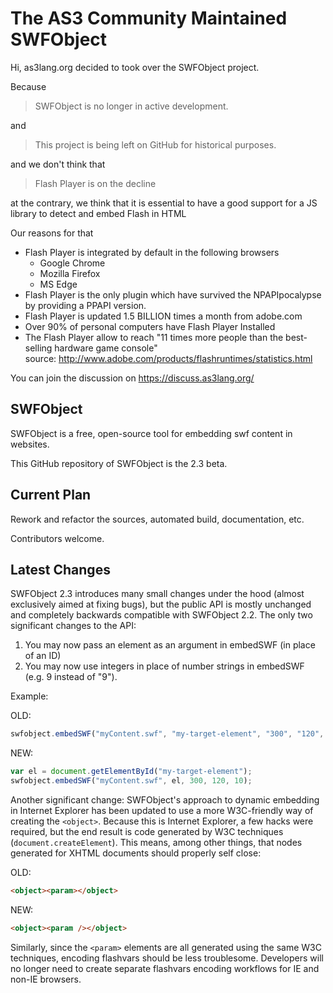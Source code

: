 The AS3 Community Maintained SWFObject
======================================

Hi, as3lang.org decided to took over the SWFObject project.

Because

> SWFObject is no longer in active development.

and

> This project is being left on GitHub for historical purposes.


and we don't think that 

> Flash Player is on the decline

at the contrary, we think that it is essential to have
a good support for a JS library to detect and embed Flash in HTML


Our reasons for that

  - Flash Player is integrated by default in the following browsers
    - Google Chrome
    - Mozilla Firefox
    - MS Edge
  - Flash Player is the only plugin which have survived the NPAPIpocalypse by providing a PPAPI version.
  - Flash Player is updated 1.5 BILLION times a month from adobe.com
  - Over 90% of personal computers have Flash Player Installed
  - The Flash Player allow to reach "11 times more people than the best-selling hardware game console"  
    source: http://www.adobe.com/products/flashruntimes/statistics.html


You can join the discussion on https://discuss.as3lang.org/


SWFObject
---------

SWFObject is a free, open-source tool for embedding swf content in websites.

This GitHub repository of SWFObject is the 2.3 beta.


Current Plan
------------

Rework and refactor the sources, automated build, documentation, etc.

Contributors welcome.


Latest Changes
--------------

SWFObject 2.3 introduces many small changes under the hood (almost exclusively aimed at fixing bugs), but the public API is mostly unchanged and completely backwards compatible with SWFObject 2.2.  The only two significant changes to the API: 

  1. You may now pass an element as an argument in embedSWF (in place of an ID)
  2. You may now use integers in place of number strings in embedSWF (e.g. 9 instead of "9").

Example:

OLD:
```javascript
swfobject.embedSWF("myContent.swf", "my-target-element", "300", "120", "10.0.0");
```

NEW:
```javascript
var el = document.getElementById("my-target-element");
swfobject.embedSWF("myContent.swf", el, 300, 120, 10);
```


Another significant change: SWFObject's approach to dynamic embedding in Internet Explorer has been updated to use a more W3C-friendly way of creating the `<object>`. Because this is Internet Explorer, a few hacks were required, but the end result is code generated by W3C techniques (`document.createElement`). This means, among other things, that nodes generated  for XHTML documents should properly self close:

OLD:
```html
<object><param></object>
```

NEW:
```html
<object><param /></object>
```

Similarly, since the `<param>` elements are all generated using the same W3C techniques, encoding flashvars should be less troublesome. Developers will no longer need to create separate flashvars encoding workflows for IE and non-IE browsers.

